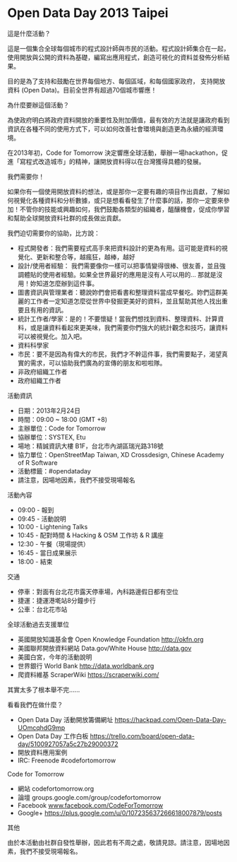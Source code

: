 Open Data Day 2013 Taipei
=======

這是什麼活動？

這是一個集合全球每個城市的程式設計師與市民的活動。程式設計師集合在一起，使用開放與公開的資料為基礎，編寫出應用程式，創造可視化的資料並發佈分析結果。

目的是為了支持和鼓勵在世界每個地方、每個區域，和每個國家政府， 支持開放資料 (Open Data)。目前全世界有超過70個城市響應！

為什麼要辦這個活動？

為使政府明白將政府資料開放的重要性及附加價值，最有效的方法就是讓政府看到資訊在各種不同的使用方式下，可以如何改善社會環境與創造更為永續的經濟環境。

在2013年初，Code for Tomorrow 決定響應全球活動，舉辦一場hackathon，促進「寫程式改造城市」的精神，讓開放資料得以在台灣獲得具體的發展。

我們需要你！

如果你有一個使用開放資料的想法，或是那你一定要有趣的項目作出貢獻，了解如何視覺化各種資料和分析數據，或只是想看看發生了什麼事的話，那你一定要來參加！不管你的技能或興趣如何，我們鼓勵各類型的組織者，醞釀機會，促成你學習和幫助全球開放資料社群的成長做出貢獻。

我們迫切需要你的協助，比方說：

* 程式開發者：我們需要程式高手來把資料設計的更為有用。這可能是資料的視覺化、更新和整合等，越瘋狂，越棒，越好
* 設計/使用者經驗： 我們需要像你一樣可以把事情變得很棒、很友善，並且強調體貼的使用者經驗。如果全世界最好的應用是沒有人可以用的... 那就是沒用！妳知道怎麼辦到這件事。
* 圖書資訊與管理業者：聽說妳們會把看書和整理資料當成早餐吃。妳們這群美麗的工作者一定知道怎麼從世界中發掘更美好的資料，並且幫助其他人找出重要且有用的資訊。
* 統計工作者/學家：是的！不要懷疑！當我們想找到資料、整理資料、計算資料，或是讓資料看起來更美味，我們需要你們強大的統計觀念和技巧，讓資料可以被視覺化。加入吧。
* 資料科學家
* 市民：要不是因為有偉大的市民，我們才不幹這件事，我們需要點子，渴望真實的需求，可以協助我們廣為的宣傳的朋友和啦啦隊。
* 非政府組織工作者
* 政府組織工作者

活動資訊

* 日期：2013年2月24日
* 時間：09:00 ~ 18:00 (GMT +8)
* 主辦單位：Code for Tomorrow
* 協辦單位：SYSTEX, Etu
* 場地：精誠資訊大樓 B1F，台北市內湖區瑞光路318號
* 協力單位：OpenStreetMap Taiwan, XD Crossdesign, Chinese Academy of R Software
* 活動標籤：#opendataday
* 請注意，因場地因素，我們不接受現場報名

活動內容

* 09:00 - 報到
* 09:45 - 活動說明
* 10:00 - Lightening Talks
* 10:45 - 配對時間 & Hacking & OSM 工作坊 & R 講座
* 12:30 - 午餐（現場提供）
* 16:45 - 當日成果展示
* 18:00 - 結束 

交通

* 停車：對面有台北花市露天停車場，內科路邊假日都有空位
* 捷運：捷運港墘站8分鐘步行
* 公車：台北花市站

全球活動過去支援單位

* 英國開放知識基金會 Open Knowledge Foundation http://okfn.org
* 美國聯邦開放資料網站 Data.gov/White House http://data.gov
* 美國白宮，今年的活動說明
* 世界銀行 World Bank http://data.worldbank.org
* 爬資料維基 ScraperWiki https://scraperwiki.com/

其實太多了根本舉不完......

看看我們在做什麼？

* Open Data Day 活動開放籌備網址 https://hackpad.com/Open-Data-Day-UOmcqhdG9mp 
* Open Data Day 工作白板 https://trello.com/board/open-data-day/5100927057a5c27b29000372
* 開放資料應用案例
* IRC: Freenode #codefortomorrow

Code for Tomorrow

* 網站 codefortomorrow.org
* 論壇 groups.google.com/group/codefortomorrow
* Facebook www.facebook.com/CodeForTomorrow
* Google+ https://plus.google.com/u/0/107235637266618007879/posts

其他

由於本活動由社群自發性舉辦，因此若有不周之處，敬請見諒。請注意，因場地因素，我們不接受現場報名。
